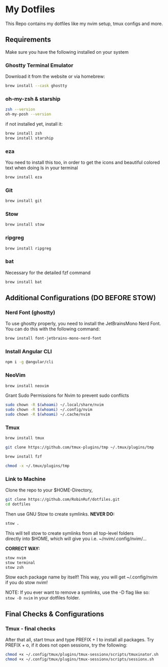# My Dotfiles

This Repo contains my dotfiles like my nvim setup, tmux configs and more.

## Requirements

Make sure you have the following installed on your system

### Ghostty Terminal Emulator

Download it from the website or via homebrew:

```bash
brew install --cask ghostty
```

### oh-my-zsh & starship

```bash
zsh --version
oh-my-posh --version
```

if not installed yet, install it:

```bash
brew install zsh
brew install starship
```

### eza

You need to install this too, in order to get the icons and beautiful colored\
text when doing ls in your terminal

```bash
brew install eza
```

### Git

```bash
brew install git
```

### Stow

```bash
brew install stow
```

### ripgreg

```bash
brew install ripgreg
```

### bat

Necessary for the detailed fzf command

```bash
brew install bat
```

## Additional Configurations (DO BEFORE STOW)

### Nerd Font (ghostty)

To use ghostty properly, you need to install the JetBrainsMono Nerd Font.\
You can do this with the following command:

```bash
brew install font-jetbrains-mono-nerd-font
```

### Install Angular CLI

```bash
npm i -g @angular/cli
```

### NeoVim

```bash
brew install neovim
```

Grant Sudo Permissions for Nvim to prevent sudo conflicts

```bash
sudo chown -R $(whoami) ~/.local/share/nvim
sudo chown -R $(whoami) ~/.config/nvim
sudo chown -R $(whoami) ~/.cache/nvim
```

### Tmux

```bash
brew install tmux
```

```bash
git clone https://github.com/tmux-plugins/tmp ~/.tmux/plugins/tmp
```

```bash
brew install fzf
```

```bash
chmod -x ~/.tmux/plugins/tmp
```

### Link to Machine

Clone the repo to your $HOME-Directory,

```bash
git clone https://github.com/RobinRuf/dotfiles.git
cd dotfiles
```

Then use GNU Stow to create symlinks.
**NEVER DO:**

```bash
stow .
```

This will tell stow to create symlinks from all top-level folders\
directly into $HOME, which will give you i.e. ~/nvim/.config/nvim/...

**CORRECT WAY:**

```bash
stow nvim
stow terminal
stow zsh
```

Stow each package name by itself! This way, you will get ~/.config/nvim\
if you do stow nvim!

NOTE: If you ever want to remove a symlinks, use the -D flag like so:\
`stow -D nvim` in your dotfiles folder.

## Final Checks & Configurations

### Tmux - final checks

After that all, start tmux and type PREFIX + I to install all packages.
Try PREFIX + o, if it does not open sessionx, try the following:

```bash
chmod +x ~/.config/tmux/plugins/tmux-sessionx/scripts/tmuxinator.sh
chmod +x ~/.config/tmux/plugins/tmux-sessionx/scripts/sessionx.sh
```
